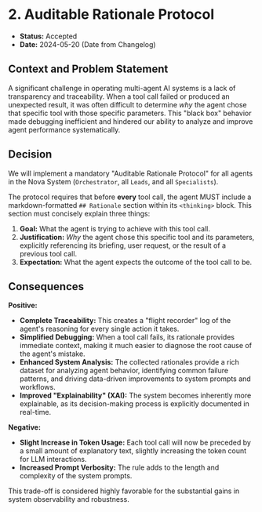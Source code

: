 # 2. Auditable Rationale Protocol

*   **Status:** Accepted
*   **Date:** 2024-05-20 (Date from Changelog)

## Context and Problem Statement

A significant challenge in operating multi-agent AI systems is a lack of transparency and traceability. When a tool call failed or produced an unexpected result, it was often difficult to determine *why* the agent chose that specific tool with those specific parameters. This "black box" behavior made debugging inefficient and hindered our ability to analyze and improve agent performance systematically.

## Decision

We will implement a mandatory "Auditable Rationale Protocol" for all agents in the Nova System (`Orchestrator`, all `Leads`, and all `Specialists`).

The protocol requires that before **every** tool call, the agent MUST include a markdown-formatted `## Rationale` section within its `<thinking>` block. This section must concisely explain three things:

1.  **Goal:** What the agent is trying to achieve with this tool call.
2.  **Justification:** *Why* the agent chose this specific tool and its parameters, explicitly referencing its briefing, user request, or the result of a previous tool call.
3.  **Expectation:** What the agent expects the outcome of the tool call to be.

## Consequences

**Positive:**
*   **Complete Traceability:** This creates a "flight recorder" log of the agent's reasoning for every single action it takes.
*   **Simplified Debugging:** When a tool call fails, its rationale provides immediate context, making it much easier to diagnose the root cause of the agent's mistake.
*   **Enhanced System Analysis:** The collected rationales provide a rich dataset for analyzing agent behavior, identifying common failure patterns, and driving data-driven improvements to system prompts and workflows.
*   **Improved "Explainability" (XAI):** The system becomes inherently more explainable, as its decision-making process is explicitly documented in real-time.

**Negative:**
*   **Slight Increase in Token Usage:** Each tool call will now be preceded by a small amount of explanatory text, slightly increasing the token count for LLM interactions.
*   **Increased Prompt Verbosity:** The rule adds to the length and complexity of the system prompts.

This trade-off is considered highly favorable for the substantial gains in system observability and robustness.